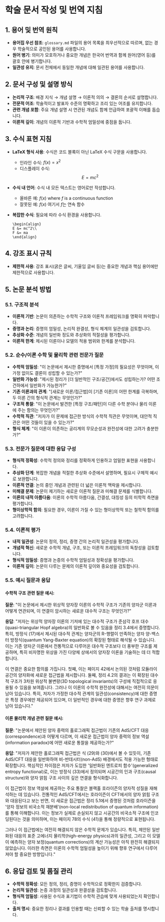 # 학술 문서 작성 및 번역 지침

## 1. 용어 및 번역 원칙

- **용어집 우선 참조**: `glossary.md` 파일의 용어 목록을 최우선적으로 따르며, 없는 경우 학술적으로 공인된 용어를 사용합니다.
- **원어 병기**: 의미가 모호하거나 중요한 개념은 한국어 번역과 함께 원어(영어 등)를 괄호 안에 병기합니다.
- **일관성 유지**: 문서 전체에서 동일한 개념에 대해 일관된 용어를 사용합니다.

## 2. 문서 구성 및 설명 방식

- **논리적 구조**: 배경 지식 → 개념 설명 → 이론적 의의 → 결론의 순서로 설명합니다.
- **전문적 어조**: 학술적이고 발표자 수준의 명확하고 조리 있는 어조를 유지합니다.
- **관련 개념 포함**: 주요 개념 설명 시 연관된 개념도 함께 언급하여 포괄적 이해를 돕습니다.
- **이론적 깊이**: 개념의 이론적 기반과 수학적 엄밀성에 중점을 둡니다.

## 3. 수식 표현 지침

- **LaTeX 형식 사용**: 수식은 코드 블록이 아닌 LaTeX 수식 구문을 사용합니다.
  - 인라인 수식: $f(x) = x^2$
  - 디스플레이 수식: $$E = mc^2$$
  
- **수식 내 언어**: 수식 내 모든 텍스트는 영어로만 작성합니다.
  - 올바른 예: $f(x)$ where $f$ is a continuous function
  - 잘못된 예: $f(x)$ 여기서 $f$는 연속 함수

- **복잡한 수식**: 필요에 따라 수식 환경을 사용합니다.
  ```
  \begin{align}
  E &= mc^2\\
  F &= ma
  \end{align}
  ```

## 4. 강조 표시 규칙

- **제한적 사용**: 강조 표시(굵은 글씨, 기울임 글씨 등)는 중요한 개념과 핵심 용어에만 제한적으로 사용합니다.

## 5. 논문 분석 방법

### 5.1. 구조적 분석
- **이론적 기반**: 논문이 의존하는 수학적 구조와 이론적 프레임워크를 명확히 파악합니다.
- **증명과 논리**: 증명의 엄밀성, 논리적 완결성, 형식 체계의 일관성을 검토합니다.
- **추상화 수준**: 개념의 일반화 정도와 추상화의 적절성을 평가합니다.
- **이론적 한계**: 제시된 이론이나 모델의 적용 범위와 한계를 분석합니다.

### 5.2. 순수/이론 수학 및 물리학 관련 전문가 질문

- **수학적 엄밀성**: "이 논문에서 제시한 증명에서 [특정 가정]의 필요성은 무엇이며, 이 가정 없이도 결론이 성립할 수 있는가?"
- **일반화 가능성**: "제시된 정리가 [더 일반적인 구조/공간]에서도 성립하는가? 어떤 조건하에서 일반화가 가능한가?"
- **기존 이론과의 관계**: "[새로운 이론/접근법]이 [기존 이론]의 어떤 한계를 극복하며, 두 이론 간의 형식적 관계는 무엇인가?"
- **구조적 통찰**: "이 논문에서 발견한 [특정 구조/패턴]이 다른 수학 분야나 물리 이론에 주는 함의는 무엇인가?"
- **수학적 직관**: "저자가 이 문제에 접근한 방식의 수학적 직관은 무엇이며, 대안적 직관은 어떤 것들이 있을 수 있는가?"
- **형식 체계**: "이 이론이 의존하는 공리계의 무모순성과 완전성에 대한 고려가 충분한가?"

### 5.3. 전문가 질문에 대한 응답 구성

- **형식적 정확성**: 수학적 정의와 정리를 정확하게 인용하고 엄밀한 표현을 사용합니다.
- **추상화 단계**: 복잡한 개념을 적절한 추상화 수준에서 설명하며, 필요시 구체적 예시로 보완합니다.
- **이론적 연결**: 논의 중인 개념과 관련된 더 넓은 이론적 맥락을 제시합니다.
- **미해결 문제**: 논문이 제기하는 새로운 이론적 질문과 미해결 문제를 식별합니다.
- **이론의 내적 아름다움**: 이론의 수학적 아름다움, 간결성, 대칭성 등의 미학적 측면을 평가합니다.
- **형이상학적 함의**: 필요한 경우, 이론이 가질 수 있는 형이상학적 또는 철학적 함의를 고려합니다.

### 5.4. 이론적 평가

- **내적 일관성**: 논문의 정의, 정리, 증명 간의 논리적 일관성을 평가합니다.
- **개념적 혁신**: 새로운 수학적 개념, 구조, 또는 이론적 프레임워크의 독창성을 검토합니다.
- **형식적 엄밀성**: 증명과 논증의 수학적 엄밀성과 정확성을 평가합니다.
- **이론적 깊이**: 논문이 다루는 문제의 이론적 깊이와 중요성을 검토합니다.

### 5.5. 예시 질문과 응답

#### 수학적 구조 관련 질문 예시:
**질문**: "이 논문에서 제시한 위상적 양자장 이론의 수학적 구조가 기존의 양자군 이론과 어떻게 연관되며, 이 연결이 암시하는 새로운 대수적 구조는 무엇인가?"

**응답**: "저자는 위상적 양자장 이론의 기저에 있는 대수적 구조가 준삼각 호프 대수(quasi-triangular Hopf algebra)의 일반화로 볼 수 있음을 정리 3.4에서 증명합니다. 특히, 방정식 (17)에서 제시된 대수적 관계는 양자군의 R-행렬이 만족하는 양자 양-백스터 방정식(quantum Yang-Baxter equation)의 확장된 형태로 해석될 수 있습니다. 이는 기존 양자군 이론에서 전통적으로 다루어온 대수적 구조보다 더 풍부한 구조를 제공하며, 특히 비자명한 위상을 가진 다양체 상에서의 양자장 이론을 기술하는 데 더 적합합니다.

이 연결은 중요한 함의를 가집니다. 첫째, 이는 페이지 42에서 논의된 것처럼 모듈라이 공간의 양자화에 새로운 접근법을 제시합니다. 둘째, 정리 4.2의 결과는 이 확장된 대수적 구조가 3차원 위상적 불변량(3D topological invariants)의 구성에 직접적으로 응용될 수 있음을 보여줍니다. 그러나 이 이론의 수학적 완전성에 대해서는 여전히 의문이 남아 있습니다. 특히, 저자가 가정한 대수적 관계의 일관성(consistency)에 대한 증명은 특정 경우에만 제공되어 있으며, 더 일반적인 경우에 대한 증명은 향후 연구 과제로 남아 있습니다."

#### 이론 물리학 개념 관련 질문 예시:
**질문**: "논문에서 제안된 양자 중력의 홀로그래픽 접근법이 기존의 AdS/CFT 대응(correspondence)과 어떻게 다르며, 이 새로운 접근법이 양자 중력의 정보 역설(information paradox)에 어떤 새로운 통찰을 제공하는가?"

**응답**: "저자가 제안한 홀로그래픽 접근법은 식 (29)와 (30)에서 볼 수 있듯이, 기존 AdS/CFT 대응을 일반화하여 비-반데시터(non-AdS) 배경에서도 적용 가능한 형태로 확장합니다. 핵심적인 차이점은 저자가 도입한 '일반화된 엔트로피 함수'(generalized entropy functional)로, 이는 방정식 (33)에서 정의되며 시공간의 인과 구조(causal structure)와 양자 얽힘 구조 사이의 깊은 연결을 형식화합니다.

이 접근법이 정보 역설에 제공하는 주요 통찰은 블랙홀 호라이즌의 양자적 성질을 재해석하는 데 있습니다. 전통적인 AdS/CFT에서는 호라이즌이 CFT에서의 양자 얽힘 구조와 대응된다고 보는 반면, 이 새로운 접근법은 정리 5.1에서 증명된 것처럼 호라이즌을 '양자 정보의 비국소적 재분배'(non-local redistribution of quantum information)를 통해 이해합니다. 이는 정보가 실제로 손실되지 않고 시공간의 비국소적 구조에 인코딩된다는 것을 의미하며, 이는 페이지 78의 수식 (41)을 통해 정량적으로 표현됩니다.

그러나 이 접근법에는 여전히 해결되지 않은 수학적 문제가 있습니다. 특히, 제안된 일반화된 대응의 표준 고에너지 물리학(high-energy physics)과의 일관성, 그리고 이 모델이 예측하는 양자 보정(quantum corrections)의 계산 가능성은 아직 완전히 해결되지 않았습니다. 이러한 측면은 이론의 수학적 엄밀성을 높이기 위해 향후 연구에서 다루어져야 할 중요한 방향입니다."

## 6. 응답 검토 및 품질 관리

- **수학적 정확성**: 모든 정의, 정리, 증명이 수학적으로 정확한지 검증합니다.
- **논리적 일관성**: 논증 과정의 일관성과 완결성을 검토합니다.
- **형식적 엄밀성**: 사용된 수식과 표기법이 수학적 관습에 맞게 사용되었는지 확인합니다.
- **출처 명시**: 중요한 정리나 결과를 인용할 때는 신뢰할 수 있는 학술 출처를 명시합니다.
